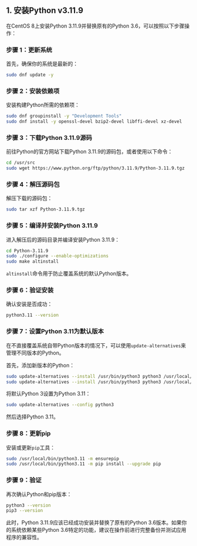 
## 1. 安装Python v3.11.9

在CentOS 8上安装Python 3.11.9并替换原有的Python 3.6，可以按照以下步骤操作：

### 步骤 1：更新系统

首先，确保你的系统是最新的：

```sh
sudo dnf update -y
```

### 步骤 2：安装依赖项

安装构建Python所需的依赖项：

```sh
sudo dnf groupinstall -y "Development Tools"
sudo dnf install -y openssl-devel bzip2-devel libffi-devel xz-devel
```

### 步骤 3：下载Python 3.11.9源码

前往Python的官方网站下载Python 3.11.9的源码包，或者使用以下命令：

```sh
cd /usr/src
sudo wget https://www.python.org/ftp/python/3.11.9/Python-3.11.9.tgz
```

### 步骤 4：解压源码包

解压下载的源码包：

```sh
sudo tar xzf Python-3.11.9.tgz
```

### 步骤 5：编译并安装Python 3.11.9

进入解压后的源码目录并编译安装Python 3.11.9：

```sh
cd Python-3.11.9
sudo ./configure --enable-optimizations
sudo make altinstall
```

`altinstall`命令用于防止覆盖系统的默认Python版本。

### 步骤 6：验证安装

确认安装是否成功：

```sh
python3.11 --version
```

### 步骤 7：设置Python 3.11为默认版本

在不直接覆盖系统自带Python版本的情况下，可以使用`update-alternatives`来管理不同版本的Python。

首先，添加新版本的Python：

```sh
sudo update-alternatives --install /usr/bin/python3 python3 /usr/local/bin/python3.6 1
sudo update-alternatives --install /usr/bin/python3 python3 /usr/local/bin/python3.11 2
```

将默认Python 3设置为Python 3.11：

```sh
sudo update-alternatives --config python3
```

然后选择Python 3.11。

### 步骤 8：更新pip

安装或更新`pip`工具：

```sh
sudo /usr/local/bin/python3.11 -m ensurepip
sudo /usr/local/bin/python3.11 -m pip install --upgrade pip
```

### 步骤 9：验证

再次确认Python和pip版本：

```sh
python3 --version
pip3 --version
```

此时，Python 3.11.9应该已经成功安装并替换了原有的Python 3.6版本。如果你的系统依赖某些Python 3.6特定的功能，建议在操作前进行完整备份并测试应用程序的兼容性。
